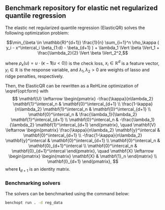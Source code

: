 ## Benchmark repository for elastic net regularized quantile regression

The elastic net regularized quantile regression (ElasticQR) solves the following optimization problem:

$$\min_{\beta \in \mathbb{R}^{d+1}} \frac{1}{n} \sum_{i=1}^n \rho_\kappa ( y_i - x^\intercal_i \beta_{1:d} - \beta_{d+1} ) + \lambda_1 \Vert \beta \Vert_1 + \frac{\lambda_2}{2} \Vert \beta \Vert_2^2,$$

where $\rho_\kappa(u) = u\cdot(\kappa - \mathbf{1}(u < 0))$ is the check loss,
$x_i \in \mathbb{R}^d$ is a feature vector, $y_i \in \mathbb{R}$ is the response variable,
and $\lambda_1, \lambda_2>0$ are weights of lasso and ridge penalties, respectively.

Then, the ElasticQR can be rewritten as a ReHLine optimization of \eqref{opt:form} with
$$
\mathbf{U} \leftarrow
\begin{pmatrix}
-\frac{\kappa}{n\lambda_2} \mathbf{1}^\intercal_n & \mathbf{0}^\intercal_{d+1} \\
 \frac{1-\kappa}{n\lambda_2} \mathbf{1}^\intercal_n & \mathbf{0}^\intercal_{d+1} \\
 \mathbf{0}^\intercal_n & \frac{\lambda_1}{\lambda_2} \mathbf{1}^\intercal_{d+1} \\
 \mathbf{0}^\intercal_n & -\frac{\lambda_1}{\lambda_2} \mathbf{1}^\intercal_{d+1}
\end{pmatrix}, \quad
\mathbf{V} \leftarrow
\begin{pmatrix}
   \frac{\kappa}{n\lambda_2} \mathbf{y}^\intercal & \mathbf{0}^\intercal_{d+1} \\
   -\frac{1-\kappa}{n\lambda_2} \mathbf{y}^\intercal & \mathbf{0}^\intercal_{d+1} \\
   \mathbf{0}^\intercal_n & \mathbf{0}_{d+1}^\intercal \\
   \mathbf{0}^\intercal_n & \mathbf{0}_{d+1}^\intercal
  \end{pmatrix}, \quad
\mathbf{X} \leftarrow
\begin{pmatrix}
    \begin{matrix}
      \mathbf{X} & \mathbf{1}_n
    \end{matrix}
    \\
    \mathbf{I}_{d+1}
  \end{pmatrix},
$$
where $\mathbf{I}_{d+1}$ is an identity matrix.

### Benchmarking solvers

The solvers can be benchmarked using the command below:

```bash
benchopt run . -d reg_data
```
